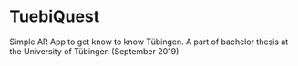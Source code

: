 # TuebiQuest
 Simple AR App to get know to know Tübingen. A part of bachelor thesis at the University of Tübingen (September 2019) 
